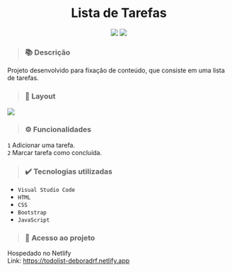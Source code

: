 <h1 align="center">Lista de Tarefas</h1>
<p align="center">
  <img src="https://img.shields.io/badge/STATUS-CONCLUIDO-green?style=plastic">
  <img src="https://img.shields.io/github/stars/deboradrf?style=social">
</p>

> ### 📚 Descrição
Projeto desenvolvido para fixação de conteúdo, que consiste em uma lista de tarefas.

> ### 🎨 Layout
<img src="https://github.com/deboradrf/to-do-list/assets/130398684/33050ab9-1e61-4c16-9ab8-e40008d59c54">

> ### ⚙️ Funcionalidades
``1`` Adicionar uma tarefa. <br>
``2`` Marcar tarefa como concluída.

> ### ✔️ Tecnologias utilizadas
- ``Visual Studio Code``
- ``HTML``
- ``CSS``
- ``Bootstrap``
- ``JavaScript``

> ### 📁 Acesso ao projeto
Hospedado no Netlify <br>
Link: https://todolist-deboradrf.netlify.app
